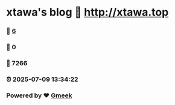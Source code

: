 # xtawa's blog :link: http://xtawa.top 
### :page_facing_up: [6](http://xtawa.top/tag.html) 
### :speech_balloon: 0 
### :hibiscus: 7266 
### :alarm_clock: 2025-07-09 13:34:22 
### Powered by :heart: [Gmeek](https://github.com/Meekdai/Gmeek)
